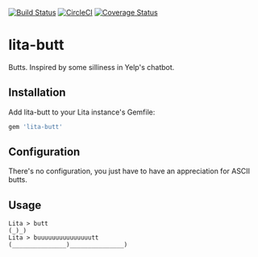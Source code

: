 [![Build Status](https://travis-ci.org/nickpegg/lita-butt.svg?branch=master)](https://travis-ci.org/nickpegg/lita-butt)
[![CircleCI](https://circleci.com/gh/nickpegg/lita-butt.svg?style=svg)](https://circleci.com/gh/nickpegg/lita-butt)
[![Coverage Status](https://coveralls.io/repos/github/nickpegg/lita-butt/badge.svg?branch=master)](https://coveralls.io/github/nickpegg/lita-butt?branch=master)

# lita-butt

Butts. Inspired by some silliness in Yelp's chatbot.

## Installation

Add lita-butt to your Lita instance's Gemfile:

``` ruby
gem 'lita-butt'
```

## Configuration
There's no configuration, you just have to have an appreciation for ASCII butts.


## Usage

```
Lita > butt
(_)_)
Lita > buuuuuuuuuuuuuuutt
(_______________)_______________)
```

